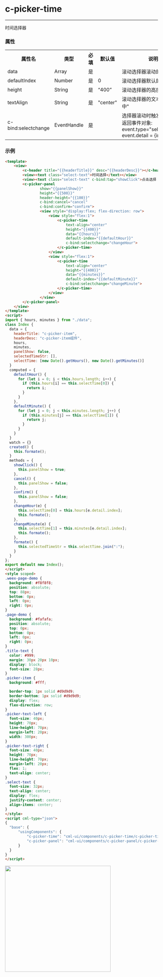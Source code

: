 # c-picker-time

---

时间选择器

### 属性

<table>
  <tr>
    <th>属性名</th>
    <th>类型</th>
    <th>必填</th>
    <th>默认值</th>
    <th>说明</th>
  </tr>
  <tr>
    <td>data</td>
    <td>Array</td>
    <td>是</td>
    <td></td>
    <td>滚动选择器滚动的数据</td>
  </tr>
  <tr>
    <td>defaultIndex</td>
    <td>Number</td>
    <td>是</td>
    <td>0</td>
    <td>滚动选择器默认的数据索引</td>
  </tr>
  <tr>
    <td>height</td>
    <td>String</td>
    <td>是</td>
    <td>“400”</td>
    <td>滚动选择器的高度</td>
  </tr>
  <tr>
    <td>textAlign</td>
    <td>String</td>
    <td>是</td>
    <td>"center"</td>
    <td>滚动选择器的文本样式:"居中"</td>
  </tr>
  <tr>
    <td>c-bind:selectchange</td>
    <td>EventHandle</td>
    <td>是</td>
    <td></td>
    <td>
    选择器滚动时触发:
    <br/>
    返回事件对象:
    <br/>
    event.type="selectchange"
    <br/>
    event.detail = {index}</td>
  </tr>
</table>

### 示例

```html
<template>
    <view>
        <c-header title="{{headerTitle}}" desc="{{headerDesc}}"></c-header>
        <view><text class="select-text">时间选择</text></view>
        <view><text class="select-text" c-bind:tap="showClick">点击选择：{{selectedTimeStr}}</text></view>
        <c-picker-panel
                show="{{panelShow}}"
                height="{{500}}"
                header-height="{{100}}"
                c-bind:cancel="cancel"
                c-bind:confirm="confirm">
                <view style="display:flex; flex-direction: row">
                    <view style="flex:1">
                        <c-picker-time
                            text-align="center"
                            height="{{400}}"
                            data="{{hours}}"
                            default-index="{{defaultHour}}"
                            c-bind:selectchange="changeHour">
                        </c-picker-time>
                    </view>
                    <view style="flex:1">
                        <c-picker-time
                            text-align="center"
                            height="{{400}}"
                            data="{{minutes}}"
                            default-index="{{defaultMinute}}"
                            c-bind:selectchange="changeMinute">
                        </c-picker-time>
                    </view>
                </view>
        </c-picker-panel>
    </view>
</template>
<script>
import { hours, minutes } from "./data";
class Index {
  data = {
    headerTitle: "c-picker-item",
    headerDesc: "c-picker-item组件",
    hours,
    minutes,
    panelShow: false,
    selectedTimeStr: [],
    selectTime: [new Date().getHours(), new Date().getMinutes()]
  }
  computed = {
    defaultHour() {
      for (let i = 0; i < this.hours.length; i++) {
        if (this.hours[i] == this.selectTime[0]) {
          return i;
        }
      }
    },
    defaultMinute() {
      for (let j = 0; j < this.minutes.length; j++) {
        if (this.minutes[j] == this.selectTime[1]) {
          return j;
        }
      }
    }
  }
  watch = {}
  created() {
    this.formate();
  }
  methods = {
    showClick() {
      this.panelShow = true;
    },
    cancel() {
      this.panelShow = false;
    },
    confirm() {
      this.panelShow = false;
    },
    changeHour(e) {
      this.selectTime[0] = this.hours[e.detail.index];
      this.formate();
    },
    changeMinute(e) {
      this.selectTime[1] = this.minutes[e.detail.index];
      this.formate();
    },
    formate() {
      this.selectedTimeStr = this.selectTime.join(":");
    }
  }
};
export default new Index();
</script>
<style scoped>
.weex-page-demo {
  background: #f8f8f8;
  position: absolute;
  top: 88px;
  bottom: 0px;
  left: 0px;
  right: 0px;
}
.page-demo {
  background: #fafafa;
  position: absolute;
  top: 0px;
  bottom: 0px;
  left: 0px;
  right: 0px;
}
.title-text {
  color: #999;
  margin: 30px 20px 10px;
  display: block;
  font-size: 28px;
}
.picker-item {
  background: #fff;

  border-top: 1px solid #d9d9d9;
  border-bottom: 1px solid #d9d9d9;
  display: flex;
  flex-direction: row;
}
.picker-text-left {
  font-size: 40px;
  height: 70px;
  line-height: 70px;
  margin-left: 20px;
  width: 300px;
}
.picker-text-right {
  font-size: 40px;
  height: 70px;
  line-height: 70px;
  margin-left: 20px;
  flex: 1;
  text-align: center;
}
.select-text {
  font-size: 32px;
  text-align: center;
  display: flex;
  justify-content: center;
  align-items: center;
}
</style>
<script cml-type="json">
{
  "base": {
      "usingComponents": {
          "c-picker-time": "cml-ui/components/c-picker-time/c-picker-time",
          "c-picker-panel": "cml-ui/components/c-picker-panel/c-picker-panel"
      }
  }
}
</script>
```

<img src="../../../assets/picker-time.png" width="348px">
